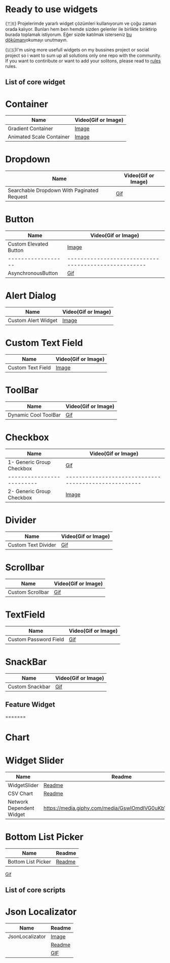 # Ready to use widgets

(🇹🇷) Projelerimde yararlı widget çözümleri kullanıyorum ve çoğu zaman orada kalıyor. Bunları hem ben hemde sizden gelenler ile birlikte biriktirip burada toplamak istiyorum. Eğer sizde katılmak isterseniz [bu dökümanı](https://github.com/VB10/flutter-ready-to-use-widgets/blob/master/github/rules/contribute.md#kendi-özel-widget-çözümümü-nasıl-paylaşırım)okumayı unutmayın.

(🇺🇸)I'm using more usefull widgets on my bussines project or social project so i want to sum up all solutions only one repo with the community. If you want to contiribute or want to add your solitons, please read to [rules](https://github.com/VB10/flutter-ready-to-use-widgets/blob/master/github/rules/contribute.md#kendi-özel-widget-çözümümü-nasıl-paylaşırım) rules.

## List of core widget

# Container

| Name                     | Video(Gif or Image)                                       |
| ------------------------ | --------------------------------------------------------- |
| Gradient Container       | [Image](github/images/container/gradient_container.png)   |
| Animated Scale Container | [Image](github/gifs/container/animated_scale_wrapper.gif) |

# Dropdown

| Name                                       | Video(Gif or Image)                                                        |
| ------------------------------------------ | -------------------------------------------------------------------------- |
| Searchable Dropdown With Paginated Request | [Gif](github/gifs/dropdown/searchable_dropdown_with_paginated_request.gif) |

# Button

| Name                   | Video(Gif or Image)                                  |
| ---------------------- | ---------------------------------------------------- |
| Custom Elevated Button | [Image](github/images/button/custom_button.png)      |
| ------------------     | ---------------------------------------------------- |
| AsynchronousButton     | [Gif](github/gifs/button/asynchronous_button.gif)    |

# Alert Dialog

| Name                | Video(Gif or Image)                                  |
| ------------------- | ---------------------------------------------------- |
| Custom Alert Widget | [Image](github/images/alert_dialog/custom_alert.png) |

# Custom Text Field

| Name                | Video(Gif or Image)                                  |
| ------------------- | ---------------------------------------------------- |
| Custom Text Field   | [Image](github/images/custom_text_field/custom_text_field.PNG) |



# ToolBar

| Name                 | Video(Gif or Image)                                  |
| -------------------- | ---------------------------------------------------- |
| Dynamic Cool ToolBar | [Gif](github/gifs/toolbar/dynamic_cool_tool_bar.gif) |

# Checkbox

| Name                      | Video(Gif or Image)                                                         |
| ------------------------- | --------------------------------------------------------------------------- |
| 1- Generic Group Checkbox | [Gif](github/gifs/group_checkbox/group_checkbox.gif)                        |
| ------------------------- | ----------------------------------------------------                        |
| 2- Generic Group Checkbox | [Image](github/images/group_checkbox/flutter_group_checkbox_properties.png) |

# Divider

| Name                                       | Video(Gif or Image)                                                        |
| ------------------------------------------ | -------------------------------------------------------------------------- |
| Custom Text Divider | [Gif](github/gifs/divider/custom_text_divider.gif) 


# Scrollbar

| Name                                       | Video(Gif or Image)                                                        |
| ------------------------------------------ | -------------------------------------------------------------------------- |
| Custom Scrollbar | [Gif](github/gifs/scrollbar/custom_scrollbar.gif) 


# TextField

| Name                                       | Video(Gif or Image)                                                        |
| ------------------------------------------ | -------------------------------------------------------------------------- |
| Custom Password Field | [Gif](github/gifs/textfield/custom_password_field.gif) 

# SnackBar

| Name                                       | Video(Gif or Image)                                                        |
| ------------------------------------------ | -------------------------------------------------------------------------- |
| Custom Snackbar | [Gif](github/gifs/snackbar/custom_snackbar.gif) 

## Feature Widget

=======

# Chart

# Widget Slider

| Name               | Readme                                                  |
| ------------------ | ------------------------------------------------------- |
| WidgetSlider | [Readme](https://github.com/MehmetKaranlik/flutter-ready-to-use-widgets/blob/master/lib/feature/widget_slider/Readme.md) |
| CSV Chart                | [Readme](https://github.com/burakJs/flutter-ready-to-use-widgets/blob/master/lib/feature/chart/Readme.md) |
| Network Dependent Widget | https://media.giphy.com/media/GswIOmdIVG0uKbVKF6/giphy.gif                                                |

# Bottom List Picker

| Name                     | Readme                                                                                                    |
| ------------------------ | --------------------------------------------------------------------------------------------------------- |
| Bottom List Picker                | [Readme](lib/feature/bottomlistpicker/readme.md)  | 
[Gif](github/gifs/bottomlistpicker/bottom_list_picker.gif) 


## List of core scripts

# Json Localizator

| Name                     | Readme                                                  |
| ------------------------ | --------------------------------------------------------|
| JsonLocalizator          | [Image](https://github.com/desxz/json_localizator/blob/main/assets/image/terminal.PNG)         |
|                          | [Readme](https://github.com/desxz/json_localizator/blob/main/README.md)        |
|                          | [GIF](https://github.com/desxz/json_localizator/blob/main/assets/image/json_localizator.gif)        |
